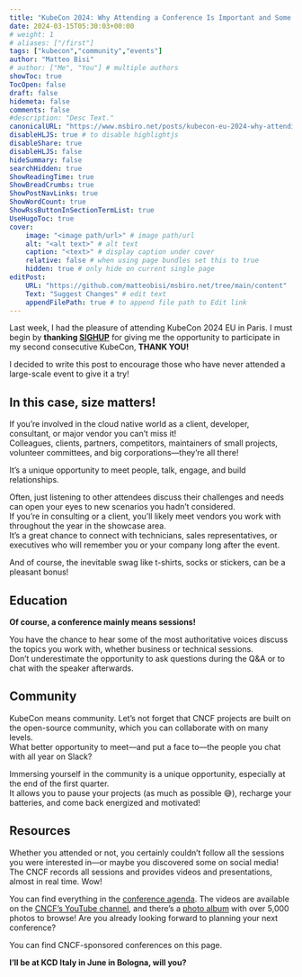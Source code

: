 ```yaml
---
title: "KubeCon 2024: Why Attending a Conference Is Important and Some Useful Resources"
date: 2024-03-15T05:30:03+00:00
# weight: 1
# aliases: ["/first"]
tags: ["kubecon","community","events"]
author: "Matteo Bisi"
# author: ["Me", "You"] # multiple authors
showToc: true
TocOpen: false
draft: false
hidemeta: false
comments: false
#description: "Desc Text."
canonicalURL: "https://www.msbiro.net/posts/kubecon-eu-2024-why-attending-a-conference-is-important/"
disableHLJS: true # to disable highlightjs
disableShare: true
disableHLJS: false
hideSummary: false
searchHidden: true
ShowReadingTime: true
ShowBreadCrumbs: true
ShowPostNavLinks: true
ShowWordCount: true
ShowRssButtonInSectionTermList: true
UseHugoToc: true
cover:
    image: "<image path/url>" # image path/url
    alt: "<alt text>" # alt text
    caption: "<text>" # display caption under cover
    relative: false # when using page bundles set this to true
    hidden: true # only hide on current single page
editPost:
    URL: "https://github.com/matteobisi/msbiro.net/tree/main/content"
    Text: "Suggest Changes" # edit text
    appendFilePath: true # to append file path to Edit link
---
```

Last week, I had the pleasure of attending KubeCon 2024 EU in Paris. 
I must begin by **thanking [SIGHUP](https://sighup.io/)** for giving me the opportunity to participate in my second consecutive KubeCon, **THANK YOU!**

I decided to write this post to encourage those who have never attended a large-scale event to give it a try!  

## In this case, size matters!

If you’re involved in the cloud native world as a client, developer, consultant, or major vendor you can’t miss it!   
Colleagues, clients, partners, competitors, maintainers of small projects, volunteer committees, and big corporations—they’re all there!

It’s a unique opportunity to meet people, talk, engage, and build relationships.

Often, just listening to other attendees discuss their challenges and needs can open your eyes to new scenarios you hadn’t considered.  
If you’re in consulting or a client, you’ll likely meet vendors you work with throughout the year in the showcase area.   
It’s a great chance to connect with technicians, sales representatives, or executives who will remember you or your company long after the event.  

And of course, the inevitable swag like t-shirts, socks or stickers, can be a pleasant bonus!

## Education

**Of course, a conference mainly means sessions!**

You have the chance to hear some of the most authoritative voices discuss the topics you work with, whether business or technical sessions.  
Don’t underestimate the opportunity to ask questions during the Q&A or to chat with the speaker afterwards.

## Community

KubeCon means community. Let’s not forget that CNCF projects are built on the open-source community, which you can collaborate with on many levels.  
What better opportunity to meet—and put a face to—the people you chat with all year on Slack?

Immersing yourself in the community is a unique opportunity, especially at the end of the first quarter.   
It allows you to pause your projects (as much as possible 😅), recharge your batteries, and come back energized and motivated!

## Resources

Whether you attended or not, you certainly couldn’t follow all the sessions you were interested in—or maybe you discovered some on social media!   
The CNCF records all sessions and provides videos and presentations, almost in real time. Wow!

You can find everything in the [conference agenda](https://kccnceu2024.sched.com/?iframe=no). The videos are available on the [CNCF’s YouTube channel](https://www.youtube.com/@cncf/videos), and there’s a [photo album](https://www.flickr.com/photos/143247548@N03/albums/72177720315561784/) with over 5,000 photos to browse!
Are you already looking forward to planning your next conference?

You can find CNCF-sponsored conferences on this page.   

**I’ll be at KCD Italy in June in Bologna, will you?**